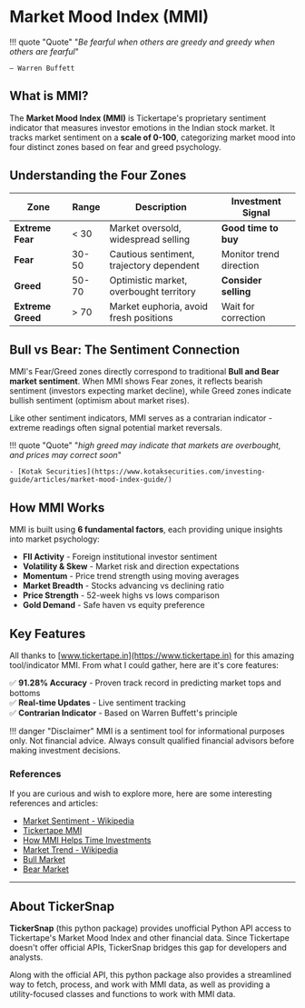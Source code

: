 # Market Mood Index (MMI)

!!! quote "Quote"
    "_Be fearful when others are greedy and greedy when others are fearful_"
    
    — Warren Buffett

## What is MMI?

The **Market Mood Index (MMI)** is Tickertape's proprietary sentiment indicator that measures investor emotions in the Indian stock market.
It tracks market sentiment on a **scale of 0-100**, categorizing market mood into four distinct zones based on fear and greed psychology.

## Understanding the Four Zones

| Zone | Range | Description | Investment Signal |
|------|-------|-------------|-------------------|
| **Extreme Fear** | < 30 | Market oversold, widespread selling | **Good time to buy** |
| **Fear** | 30-50 | Cautious sentiment, trajectory dependent | Monitor trend direction |
| **Greed** | 50-70 | Optimistic market, overbought territory | **Consider selling** |
| **Extreme Greed** | > 70 | Market euphoria, avoid fresh positions | Wait for correction |

## Bull vs Bear: The Sentiment Connection

MMI's Fear/Greed zones directly correspond to traditional **Bull and Bear market sentiment**.
When MMI shows Fear zones, it reflects bearish sentiment (investors expecting market decline),
while Greed zones indicate bullish sentiment (optimism about market rises).

Like other sentiment indicators, MMI serves as a contrarian indicator - extreme readings often signal potential market reversals.

!!! quote "Quote"
    "_high greed may indicate that markets are overbought, and prices may correct soon_"

    - [Kotak Securities](https://www.kotaksecurities.com/investing-guide/articles/market-mood-index-guide/)

## How MMI Works

MMI is built using **6 fundamental factors**, each providing unique insights into market psychology:

- **FII Activity** - Foreign institutional investor sentiment
- **Volatility & Skew** - Market risk and direction expectations  
- **Momentum** - Price trend strength using moving averages
- **Market Breadth** - Stocks advancing vs declining ratio
- **Price Strength** - 52-week highs vs lows comparison
- **Gold Demand** - Safe haven vs equity preference

## Key Features

All thanks to [www.tickertape.in](https://www.tickertape.in) for this amazing tool/indicator MMI. From what I could gather, here are it's core features:

✅ **91.28% Accuracy** - Proven track record in predicting market tops and bottoms  
✅ **Real-time Updates** - Live sentiment tracking  
✅ **Contrarian Indicator** - Based on Warren Buffett's principle

!!! danger "Disclaimer"
    MMI is a sentiment tool for informational purposes only. Not financial advice.
    Always consult qualified financial advisors before making investment decisions.

### References

If you are curious and wish to explore more, here are some interesting references and articles:

- [Market Sentiment - Wikipedia](https://en.wikipedia.org/wiki/Market_sentiment)
- [Tickertape MMI](https://www.tickertape.in/market-mood-index)
- [How MMI Helps Time Investments](https://www.tickertape.in/blog/how-mmi-can-help-in-timing-your-investments-better/)
- [Market Trend - Wikipedia](https://en.wikipedia.org/wiki/Market_trend)
- [Bull Market](https://www.tickertape.in/blog/bull-market/)
- [Bear Market](https://www.tickertape.in/blog/don-fear-a-bear-market/)

---

## About TickerSnap

**TickerSnap** (this python package) provides unofficial Python API access to Tickertape's Market Mood Index and other financial data.
Since Tickertape doesn't offer official APIs, TickerSnap bridges this gap for developers and analysts.

Along with the official API, this python package also provides a streamlined way to fetch, process, and work with MMI data,
as well as providing a utility-focused classes and functions to work with MMI data.
